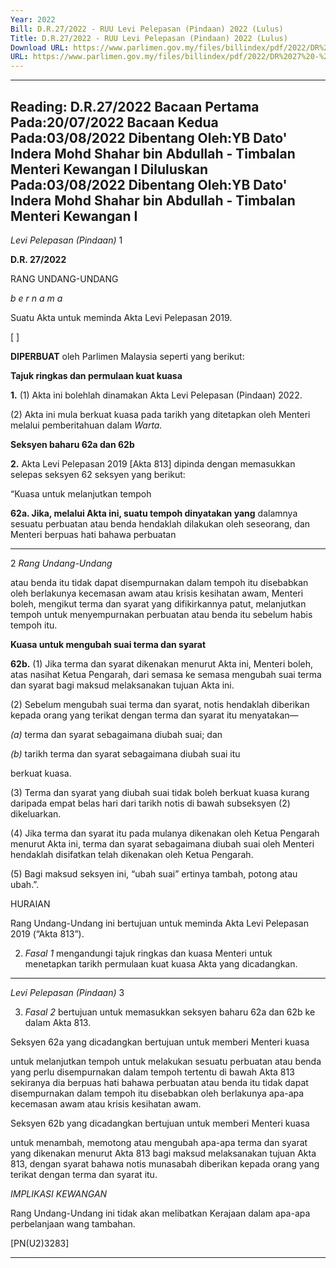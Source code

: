 ```yaml
---
Year: 2022
Bill: D.R.27/2022 - RUU Levi Pelepasan (Pindaan) 2022 (Lulus)
Title: D.R.27/2022 - RUU Levi Pelepasan (Pindaan) 2022 (Lulus)
Download URL: https://www.parlimen.gov.my/files/billindex/pdf/2022/DR%2027%20-%20bm.pdf
URL: https://www.parlimen.gov.my/files/billindex/pdf/2022/DR%2027%20-%20bm.pdf
---
```

---
Reading:
D.R.27/2022
Bacaan Pertama Pada:20/07/2022
Bacaan Kedua Pada:03/08/2022
Dibentang Oleh:YB Dato' Indera Mohd Shahar bin Abdullah - Timbalan Menteri Kewangan I
Diluluskan Pada:03/08/2022
Dibentang Oleh:YB Dato' Indera Mohd Shahar bin Abdullah - Timbalan Menteri Kewangan I
---

_Levi Pelepasan (Pindaan)_ 1

**D.R. 27/2022**

RANG UNDANG-UNDANG

_b e r n a m a_

Suatu Akta untuk meminda Akta Levi Pelepasan 2019.

[ ]

**DIPERBUAT** oleh Parlimen Malaysia seperti yang berikut:

**Tajuk ringkas dan permulaan kuat kuasa**

**1.** (1) Akta ini bolehlah dinamakan Akta Levi Pelepasan
(Pindaan) 2022.

(2) Akta ini mula berkuat kuasa pada tarikh yang ditetapkan
oleh Menteri melalui pemberitahuan dalam _Warta._

**Seksyen baharu 62a dan 62b**

**2.** Akta Levi Pelepasan 2019 [Akta 813] dipinda dengan memasukkan
selepas seksyen 62 seksyen yang berikut:

“Kuasa untuk melanjutkan tempoh

**62a. Jika, melalui Akta ini, suatu tempoh dinyatakan yang**
dalamnya sesuatu perbuatan atau benda hendaklah dilakukan
oleh seseorang, dan Menteri berpuas hati bahawa perbuatan


-----

2 _Rang Undang-Undang_

atau benda itu tidak dapat disempurnakan dalam tempoh
itu disebabkan oleh berlakunya kecemasan awam atau
krisis kesihatan awam, Menteri boleh, mengikut terma dan
syarat yang difikirkannya patut, melanjutkan tempoh untuk
menyempurnakan perbuatan atau benda itu sebelum habis
tempoh itu.

**Kuasa untuk mengubah suai terma dan syarat**

**62b.** (1) Jika terma dan syarat dikenakan menurut Akta ini,
Menteri boleh, atas nasihat Ketua Pengarah, dari semasa
ke semasa mengubah suai terma dan syarat bagi maksud
melaksanakan tujuan Akta ini.

(2) Sebelum mengubah suai terma dan syarat, notis
hendaklah diberikan kepada orang yang terikat dengan terma
dan syarat itu menyatakan—

_(a)_ terma dan syarat sebagaimana diubah suai; dan

_(b)_ tarikh terma dan syarat sebagaimana diubah suai itu

berkuat kuasa.

(3) Terma dan syarat yang diubah suai tidak boleh berkuat kuasa
kurang daripada empat belas hari dari tarikh notis di bawah
subseksyen (2) dikeluarkan.

(4) Jika terma dan syarat itu pada mulanya dikenakan
oleh Ketua Pengarah menurut Akta ini, terma dan syarat
sebagaimana diubah suai oleh Menteri hendaklah disifatkan
telah dikenakan oleh Ketua Pengarah.

(5) Bagi maksud seksyen ini, “ubah suai” ertinya tambah,
potong atau ubah.”.

HURAIAN

Rang Undang-Undang ini bertujuan untuk meminda Akta Levi Pelepasan 2019
(“Akta 813”).

2. _Fasal 1_ mengandungi tajuk ringkas dan kuasa Menteri untuk menetapkan
tarikh permulaan kuat kuasa Akta yang dicadangkan.


-----

_Levi Pelepasan (Pindaan)_ 3

3. _Fasal 2_ bertujuan untuk memasukkan seksyen baharu 62a dan 62b
ke dalam Akta 813.

Seksyen 62a yang dicadangkan bertujuan untuk memberi Menteri kuasa

untuk melanjutkan tempoh untuk melakukan sesuatu perbuatan atau benda yang
perlu disempurnakan dalam tempoh tertentu di bawah Akta 813 sekiranya dia
berpuas hati bahawa perbuatan atau benda itu tidak dapat disempurnakan
dalam tempoh itu disebabkan oleh berlakunya apa-apa kecemasan awam atau
krisis kesihatan awam.

Seksyen 62b yang dicadangkan bertujuan untuk memberi Menteri kuasa

untuk menambah, memotong atau mengubah apa-apa terma dan syarat yang
dikenakan menurut Akta 813 bagi maksud melaksanakan tujuan Akta 813,
dengan syarat bahawa notis munasabah diberikan kepada orang yang terikat
dengan terma dan syarat itu.

_IMPLIKASI KEWANGAN_

Rang Undang-Undang ini tidak akan melibatkan Kerajaan dalam apa-apa
perbelanjaan wang tambahan.

[PN(U2)3283]


-----

